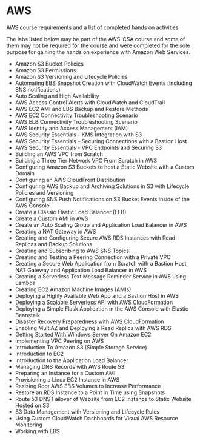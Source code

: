 # AWS
AWS course requirements and a list of completed hands on activities

The labs listed below may be part of the AWS-CSA course and some of them may not be required for the course and were completed for the sole purpose for gaining the hands on experience with Amazon Web Services.
- Amazon S3 Bucket Policies
 - Amazon S3 Permissions
 - Amazon S3 Versioning and Lifecycle Policies
 - Automating EBS Snapshot Creation with CloudWatch Events (including SNS notifications)
 - Auto Scaling and High Availability
 - AWS Access Control Alerts with CloudWatch and CloudTrail
 - AWS EC2 AMI and EBS Backup and Restore Methods
 - AWS EC2 Connectivity Troubleshooting Scenario
 - AWS ELB Connectivity Troubleshooting Scenario
 - AWS Identity and Access Management (IAM)
 - AWS Security Essentials - KMS Integration with S3
 - AWS Security Essentials - Securing Connections with a Bastion Host
 - AWS Security Essentials - VPC Endpoints and Securing S3
 - Building an AWS VPC from Scratch
 - Building a Three Tier Network VPC From Scratch in AWS
 - Configuring Amazon S3 Buckets to host a Static Website with a Custom Domain
 - Configuring an AWS CloudFront Distribution
 - Configuring AWS Backup and Archiving Solutions in S3 with Lifecycle Policies and Versioning
 - Configuring SNS Push Notifications on S3 Bucket Events inside of the AWS Console
 - Create a Classic Elastic Load Balancer (ELB)
 - Create a Custom AMI in AWS
 - Create an Auto Scaling Group and Application Load Balancer in AWS
 - Creating a NAT Gateway in AWS
 - Creating and Configuring Secure AWS RDS Instances with Read Replicas and Backup Solutions
 - Creating and Subscribing to AWS SNS Topics
 - Creating and Testing a Peering Connection with a Private VPC
 - Creating a Secure Web Application from Scratch with a Bastion Host, NAT Gateway and Application Load Balancer in AWS
 - Creating a Serverless Text Message Reminder Service in AWS using Lambda
 - Creating EC2 Amazon Machine Images (AMIs)
 - Deploying a Highly Available Web App and a Bastion Host in AWS
 - Deploying a Scalable Serverless API with AWS CloudFormation
 - Deploying a Simple Flask Application in the AWS Console with Elastic Beanstalk
 - Disaster Recovery Preparedness with AWS CloudFormation
 - Enabling MultiAZ and Deploying a Read Replica with AWS RDS
 - Getting Started With Windows Server On Amazon EC2
 - Implementing VPC Peering on AWS
 - Introduction To Amazon S3 (Simple Storage Service)
 - Introduction to EC2
 - Introduction to the Application Load Balancer
 - Managing DNS Records with AWS Route 53
 - Preparing an Instance for a Custom AMI
 - Provisioning a Linux EC2 Instance in AWS
 - Resizing Root AWS EBS Volumes to Increase Performance
 - Restore an RDS Instance to a Point in Time using Snapshots
 - Route 53 DNS Failover of Website from EC2 Instance to Static Website Hosted on S3
 - S3 Data Management with Versioning and Lifecycle Rules
 - Using Custom CloudWatch Dashboards for Visual AWS Resource Monitoring
 - Working with EBS

